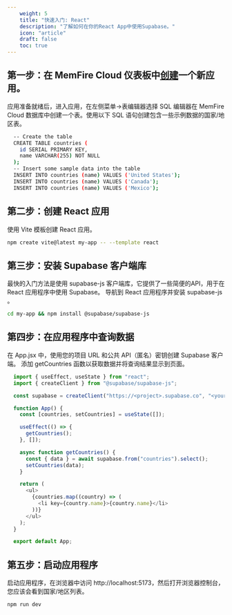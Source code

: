 ```yaml
---
    weight: 5
    title: "快速入门: React"
    description: "了解如何在你的React App中使用Supabase。"
    icon: "article"
    draft: false
    toc: true
---
```


## 第一步：在 MemFire Cloud 仪表板中[创建](https://cloud.memfiredb.com/project)一个新应用。

应用准备就绪后，进入应用，在左侧菜单->表编辑器选择 SQL 编辑器在 MemFire Cloud 数据库中创建一个表。使用以下 SQL 语句创建包含一些示例数据的国家/地区表。

```bash
  -- Create the table
  CREATE TABLE countries (
    id SERIAL PRIMARY KEY,
    name VARCHAR(255) NOT NULL
  );
  -- Insert some sample data into the table
  INSERT INTO countries (name) VALUES ('United States');
  INSERT INTO countries (name) VALUES ('Canada');
  INSERT INTO countries (name) VALUES ('Mexico');
```


## 第二步：创建 React 应用

使用 Vite 模板创建 React 应用。

```bash
npm create vite@latest my-app -- --template react
```

## 第三步：安装 Supabase 客户端库

最快的入门方法是使用 supabase-js 客户端库，它提供了一些简便的API，用于在 React 应用程序中使用 Supabase。
导航到 React 应用程序并安装 supabase-js 。

```bash
cd my-app && npm install @supabase/supabase-js
```

## 第四步：在应用程序中查询数据

在 App.jsx 中，使用您的项目 URL 和公共 API（匿名）密钥创建 Supabase 客户端。
添加 getCountries 函数以获取数据并将查询结果显示到页面。

```js
  import { useEffect, useState } from "react";
  import { createClient } from "@supabase/supabase-js";

  const supabase = createClient("https://<project>.supabase.co", "<your-anon-key>");

  function App() {
    const [countries, setCountries] = useState([]);

    useEffect(() => {
      getCountries();
    }, []);

    async function getCountries() {
      const { data } = await supabase.from("countries").select();
      setCountries(data);
    }

    return (
      <ul>
        {countries.map((country) => (
          <li key={country.name}>{country.name}</li>
        ))}
      </ul>
    );
  }

  export default App;
```
## 第五步：启动应用程序

启动应用程序，在浏览器中访问 http://localhost:5173，然后打开浏览器控制台，您应该会看到国家/地区列表。

```bash
npm run dev
```


